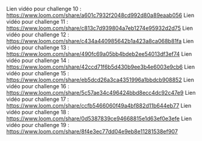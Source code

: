 Lien vidéo pour challenge 10 : https://www.loom.com/share/a601c7932f2048cd992d80a89eaab056
Lien vidéo pour challenge 11 : https://www.loom.com/share/c813c7d939804a7eb1274e95932d2d75
Lien vidéo pour challenge 12 : https://www.loom.com/share/c434a440985642b1a423a8ca068b81fa
Lien vidéo pour challenge 13 : https://www.loom.com/share/490fc69a05bb4bdeb2ee54013df3ef74
Lien vidéo pour challenge 14 : https://www.loom.com/share/42ccd71f6b5d430b9ee3b4e6003e9cb6
Lien vidéo pour challenge 15 : https://www.loom.com/share/eb5dcd26a3ca4351996a1bbdcb908852
Lien vidéo pour challenge 16 : https://www.loom.com/share/5c57ae34c496424bbd8ecc4dc92c47e9
Lien vidéo pour challenge 17 : https://www.loom.com/share/ccfb5466060f49a4bf882d11b644eb77
Lien vidéo pour challenge 18 : https://www.loom.com/share/0d5387839ce94668815e1d63ef0e3efe
Lien vidéo pour challenge 19 : https://www.loom.com/share/8f4e3ec77dd04e9eb8e11281538ef907